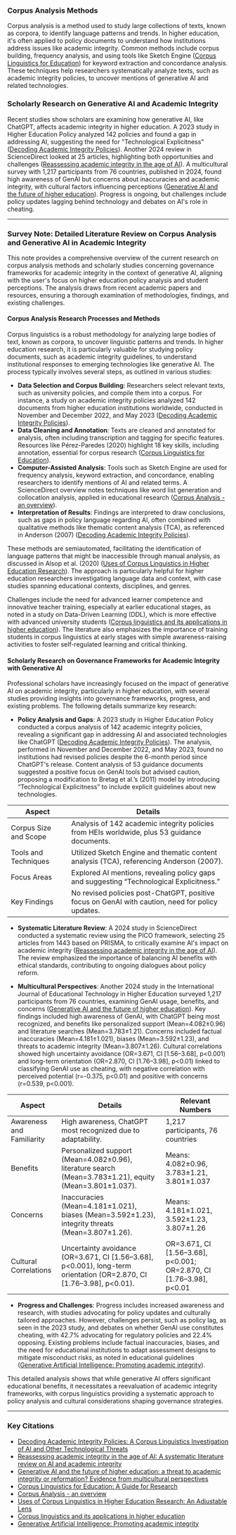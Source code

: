 ### Corpus Analysis Methods

Corpus analysis is a method used to study large collections of texts, known as corpora, to identify language patterns and trends. In higher education, it's often applied to policy documents to understand how institutions address issues like academic integrity. Common methods include corpus building, frequency analysis, and using tools like Sketch Engine ([Corpus Linguistics for Education](https://www.researchgate.net/publication/342900740_Corpus_Linguistics_for_Education_A_Guide_for_Research)) for keyword extraction and concordance analysis. These techniques help researchers systematically analyze texts, such as academic integrity policies, to uncover mentions of generative AI and related technologies.

### Scholarly Research on Generative AI and Academic Integrity

Recent studies show scholars are examining how generative AI, like ChatGPT, affects academic integrity in higher education. A 2023 study in Higher Education Policy analyzed 142 policies and found a gap in addressing AI, suggesting the need for "Technological Explicitness" ([Decoding Academic Integrity Policies](https://link.springer.com/article/10.1057/s41307-023-00323-2)). Another 2024 review in ScienceDirect looked at 25 articles, highlighting both opportunities and challenges ([Reassessing academic integrity in the age of AI](https://www.sciencedirect.com/science/article/pii/S2590291125000269)). A multicultural survey with 1,217 participants from 76 countries, published in 2024, found high awareness of GenAI but concerns about inaccuracies and academic integrity, with cultural factors influencing perceptions ([Generative AI and the future of higher education](https://educationaltechnologyjournal.springeropen.com/articles/10.1186/s41239-024-00453-6)). Progress is ongoing, but challenges include policy updates lagging behind technology and debates on AI's role in cheating.

---

### Survey Note: Detailed Literature Review on Corpus Analysis and Generative AI in Academic Integrity

This note provides a comprehensive overview of the current research on corpus analysis methods and scholarly studies concerning governance frameworks for academic integrity in the context of generative AI, aligning with the user's focus on higher education policy analysis and student perceptions. The analysis draws from recent academic papers and resources, ensuring a thorough examination of methodologies, findings, and existing challenges.

#### Corpus Analysis Research Processes and Methods
Corpus linguistics is a robust methodology for analyzing large bodies of text, known as corpora, to uncover linguistic patterns and trends. In higher education research, it is particularly valuable for studying policy documents, such as academic integrity guidelines, to understand institutional responses to emerging technologies like generative AI. The process typically involves several steps, as outlined in various studies:

- **Data Selection and Corpus Building**: Researchers select relevant texts, such as university policies, and compile them into a corpus. For instance, a study on academic integrity policies analyzed 142 documents from higher education institutions worldwide, conducted in November and December 2022, and May 2023 ([Decoding Academic Integrity Policies](https://link.springer.com/article/10.1057/s41307-023-00323-2)).
- **Data Cleaning and Annotation**: Texts are cleaned and annotated for analysis, often including transcription and tagging for specific features. Resources like Pérez-Paredes (2020) highlight 18 key skills, including annotation, essential for corpus research ([Corpus Linguistics for Education](https://www.researchgate.net/publication/342900740_Corpus_Linguistics_for_Education_A_Guide_for_Research)).
- **Computer-Assisted Analysis**: Tools such as Sketch Engine are used for frequency analysis, keyword extraction, and concordance, enabling researchers to identify mentions of AI and related terms. A ScienceDirect overview notes techniques like word list generation and collocation analysis, applied in educational research ([Corpus Analysis - an overview](https://www.sciencedirect.com/topics/social-sciences/corpus-analysis)).
- **Interpretation of Results**: Findings are interpreted to draw conclusions, such as gaps in policy language regarding AI, often combined with qualitative methods like thematic content analysis (TCA), as referenced in Anderson (2007) ([Decoding Academic Integrity Policies](https://link.springer.com/article/10.1057/s41307-023-00323-2)).

These methods are semiautomated, facilitating the identification of language patterns that might be inaccessible through manual analysis, as discussed in Alsop et al. (2020) ([Uses of Corpus Linguistics in Higher Education Research](https://www.emerald.com/insight/content/doi/10.1108/s2056-375220200000006003/full/html)). The approach is particularly helpful for higher education researchers investigating language data and context, with case studies spanning educational contexts, disciplines, and genres.

Challenges include the need for advanced learner competence and innovative teacher training, especially at earlier educational stages, as noted in a study on Data-Driven Learning (DDL), which is more effective with advanced university students ([Corpus linguistics and its applications in higher education](https://www.researchgate.net/publication/277736640_Corpus_linguistics_and_its_aplications_in_higher_education)). The literature also emphasizes the importance of training students in corpus linguistics at early stages with simple awareness-raising activities to foster self-regulated learning and critical thinking.

#### Scholarly Research on Governance Frameworks for Academic Integrity with Generative AI
Professional scholars have increasingly focused on the impact of generative AI on academic integrity, particularly in higher education, with several studies providing insights into governance frameworks, progress, and existing problems. The following details summarize key research:

- **Policy Analysis and Gaps**: A 2023 study in Higher Education Policy conducted a corpus analysis of 142 academic integrity policies, revealing a significant gap in addressing AI and associated technologies like ChatGPT ([Decoding Academic Integrity Policies](https://link.springer.com/article/10.1057/s41307-023-00323-2)). The analysis, performed in November and December 2022, and May 2023, found no institutions had revised policies despite the 6-month period since ChatGPT's release. Content analysis of 53 guidance documents suggested a positive focus on GenAI tools but advised caution, proposing a modification to Bretag et al.’s (2011) model by introducing “Technological Explicitness” to include explicit guidelines about new technologies.

| **Aspect**                          | **Details**                                                                                     |
|-------------------------------------|-------------------------------------------------------------------------------------------------|
| Corpus Size and Scope               | Analysis of 142 academic integrity policies from HEIs worldwide, plus 53 guidance documents.     |
| Tools and Techniques                | Utilized Sketch Engine and thematic content analysis (TCA), referencing Anderson (2007).         |
| Focus Areas                         | Explored AI mentions, revealing policy gaps and suggesting “Technological Explicitness.”         |
| Key Findings                        | No revised policies post-ChatGPT, positive focus on GenAI with caution, need for policy updates. |

- **Systematic Literature Review**: A 2024 study in ScienceDirect conducted a systematic review using the PICO framework, selecting 25 articles from 1443 based on PRISMA, to critically examine AI's impact on academic integrity ([Reassessing academic integrity in the age of AI](https://www.sciencedirect.com/science/article/pii/S2590291125000269)). The review emphasized the importance of balancing AI benefits with ethical standards, contributing to ongoing dialogues about policy reform.

- **Multicultural Perspectives**: Another 2024 study in the International Journal of Educational Technology in Higher Education surveyed 1,217 participants from 76 countries, examining GenAI usage, benefits, and concerns ([Generative AI and the future of higher education](https://educationaltechnologyjournal.springeropen.com/articles/10.1186/s41239-024-00453-6)). Key findings included high awareness of GenAI, with ChatGPT being most recognized, and benefits like personalized support (Mean=4.082±0.96) and literature searches (Mean=3.783±1.21). Concerns included factual inaccuracies (Mean=4.181±1.021), biases (Mean=3.592±1.23), and threats to academic integrity (Mean=3.807±1.26). Cultural correlations showed high uncertainty avoidance (OR=3.671, CI [1.56–3.68], p<0.001) and long-term orientation (OR=2.870, CI [1.76–3.98], p<0.01) linked to classifying GenAI use as cheating, with negative correlation with perceived potential (r=-0.375, p<0.01) and positive with concerns (r=0.539, p<0.001).

| **Aspect**                     | **Details**                                                                                     | **Relevant Numbers**                                                                 |
|--------------------------------|-------------------------------------------------------------------------------------------------|-------------------------------------------------------------------------------------|
| Awareness and Familiarity      | High awareness, ChatGPT most recognized due to adaptability.                                     | 1,217 participants, 76 countries                                                    |
| Benefits                       | Personalized support (Mean=4.082±0.96), literature search (Mean=3.783±1.21), equity (Mean=3.801±1.037). | Means: 4.082±0.96, 3.783±1.21, 3.801±1.037                                         |
| Concerns                       | Inaccuracies (Mean=4.181±1.021), biases (Mean=3.592±1.23), integrity threats (Mean=3.807±1.26). | Means: 4.181±1.021, 3.592±1.23, 3.807±1.26                                         |
| Cultural Correlations          | Uncertainty avoidance (OR=3.671, CI [1.56–3.68], p<0.001), long-term orientation (OR=2.870, CI [1.76–3.98], p<0.01). | OR=3.671, CI [1.56–3.68], p<0.001; OR=2.870, CI [1.76–3.98], p<0.01                |

- **Progress and Challenges**: Progress includes increased awareness and research, with studies advocating for policy updates and culturally tailored approaches. However, challenges persist, such as policy lag, as seen in the 2023 study, and debates on whether GenAI use constitutes cheating, with 42.7% advocating for regulatory policies and 22.4% opposing. Existing problems include factual inaccuracies, biases, and the need for educational institutions to adapt assessment designs to mitigate misconduct risks, as noted in educational guidelines ([Generative Artificial Intelligence: Promoting academic integrity](https://www2.education.vic.gov.au/pal/generative-artificial-intelligence/guidance/promoting-academic-integrity)).

This detailed analysis shows that while generative AI offers significant educational benefits, it necessitates a reevaluation of academic integrity frameworks, with corpus linguistics providing a systematic approach to policy analysis and cultural considerations shaping governance strategies.

---

### Key Citations
- [Decoding Academic Integrity Policies: A Corpus Linguistics Investigation of AI and Other Technological Threats](https://link.springer.com/article/10.1057/s41307-023-00323-2)
- [Reassessing academic integrity in the age of AI: A systematic literature review on AI and academic integrity](https://www.sciencedirect.com/science/article/pii/S2590291125000269)
- [Generative AI and the future of higher education: a threat to academic integrity or reformation? Evidence from multicultural perspectives](https://educationaltechnologyjournal.springeropen.com/articles/10.1186/s41239-024-00453-6)
- [Corpus Linguistics for Education: A Guide for Research](https://www.researchgate.net/publication/342900740_Corpus_Linguistics_for_Education_A_Guide_for_Research)
- [Corpus Analysis - an overview](https://www.sciencedirect.com/topics/social-sciences/corpus-analysis)
- [Uses of Corpus Linguistics in Higher Education Research: An Adjustable Lens](https://www.emerald.com/insight/content/doi/10.1108/s2056-375220200000006003/full/html)
- [Corpus linguistics and its applications in higher education](https://www.researchgate.net/publication/277736640_Corpus_linguistics_and_its_aplications_in_higher_education)
- [Generative Artificial Intelligence: Promoting academic integrity](https://www2.education.vic.gov.au/pal/generative-artificial-intelligence/guidance/promoting-academic-integrity)